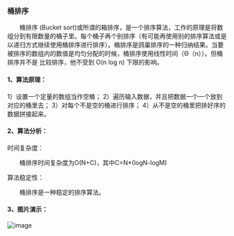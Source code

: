 ### 桶排序
&emsp;&emsp;桶排序 (Bucket sort)或所谓的箱排序，是一个排序算法，工作的原理是将数组分到有限数量的桶子里。每个桶子再个别排序（有可能再使用别的排序算法或是以递归方式继续使用桶排序进行排序）。桶排序是鸽巢排序的一种归纳结果。当要被排序的数组内的数值是均匀分配的时候，桶排序使用线性时间（Θ（n））。但桶排序并不是 比较排序，他不受到 O(n log n) 下限的影响。

#### 1、算法原理：
1）设置一个定量的数组当作空桶；
2）遍历输入数据，并且把数据一个一个放到对应的桶里去；
3）对每个不是空的桶进行排序；
4）从不是空的桶里把排好序的数据拼接起来。 

#### 2、算法分析：
时间复杂度：

&emsp;&emsp;桶排序时间复杂度为O(N+C)，其中C=N*(logN-logM)

算法稳定性：

&emsp;&emsp;桶排序是一种稳定的排序算法。

#### 3、图片演示：
![image](https://github.com/SKY-JING/merlion/blob/master/doc/imgs/bucket/bucket.png?raw=true)